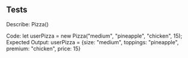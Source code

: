## Tests

Describe:   Pizza()

Code:
      let userPizza = new Pizza("medium", "pineapple", "chicken", 15);
Expected Output:
      userPizza = {size: "medium", toppings: "pineapple", premium: "chicken", price: 15}
      